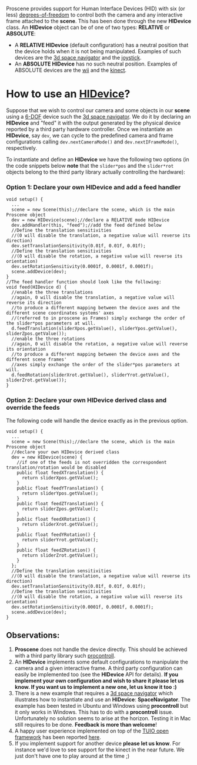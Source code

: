 Proscene provides support for Human Interface Devices (HID) with six (or less) [degrees-of-freedom](http://en.wikipedia.org/wiki/6DOF) to control both the camera and any interactive frame attached to the **scene**. This has been done through the new **HIDevice** class. An **HIDevice** object can be of one of two types: **RELATIVE** or **ABSOLUTE**:

  * A **RELATIVE HIDevice** (default configuration) has a neutral position that the device holds when it is not being manipulated. Examples of such devices are the [3d space navigator](http://en.wikipedia.org/wiki/Space_navigator) and the [joystick](http://en.wikipedia.org/wiki/Joystick).
  * An **ABSOLUTE HIDevice** has no such neutral position. Examples of ABSOLUTE devices are the [wii](http://en.wikipedia.org/wiki/Wii) and the [kinect](http://en.wikipedia.org/wiki/Kinect).

# How to use an [HIDevice](http://en.wikipedia.org/wiki/Human_interface_device)? #

Suppose that we wish to control our camera and some objects in our **scene** using a [6-DOF](http://en.wikipedia.org/wiki/6DOF) device such the [3d space navigator](http://en.wikipedia.org/wiki/Space_navigator). We do it by declaring an **HIDevice** and "feed" it with the output generated by the physical device reported by a third party hardware controller. Once we instantiate an **HIDevice**, say `dev`, we can cycle to the predefined camera and frame configurations calling `dev.nextCameraMode()` and `dev.nextIFrameMode()`, respectively.

To instantiate and define an **HIDevice** we have the following two options (in the code snippets below **note** that the `slider*pos` and the `slider*rot` objects belong to the third party library actually controlling the hardware):

### Option 1: Declare your own HIDevice and add a feed handler ###

```
void setup() {
  ...
  scene = new Scene(this);//declare the scene, which is the main Proscene object
  dev = new HIDevice(scene);//declare a RELATIVE mode HIDevice
  dev.addHandler(this, "feed");//add the feed defined below
  //Define the translation sensitivities
  //(0 will disable the translation, a negative value will reverse its direction)
  dev.setTranslationSensitivity(0.01f, 0.01f, 0.01f);
  //Define the translation sensitivities
  //(0 will disable the rotation, a negative value will reverse its orientation)
  dev.setRotationSensitivity(0.0001f, 0.0001f, 0.0001f);
  scene.addDevice(dev);
}
//The feed handler function should look like the following:
void feed(HIDevice d) {
  //enable the three translations
  //again, 0 will disable the translation, a negative value will reverse its direction
  //to produce a different mapping between the device axes and the different scene coordinates systems' axes
  //(referred to in proscene as Frames) simply exchange the order of the slider*pos parameters at will.
  d.feedTranslation(sliderXpos.getValue(), sliderYpos.getValue(), sliderZpos.getValue());
  //enable the three rotations
  //again, 0 will disable the rotation, a negative value will reverse its orientation
  //to produce a different mapping between the device axes and the different scene frames'
  //axes simply exchange the order of the slider*pos parameters at will.
  d.feedRotation(sliderXrot.getValue(), sliderYrot.getValue(), sliderZrot.getValue());
}
```

### Option 2: Declare your own HIDevice derived class and override the feeds ###

The following code will handle the device exactly as in the previous option.

```
void setup() {
  ...
  scene = new Scene(this);//declare the scene, which is the main Proscene object
  //declare your own HIDevice derived class
  dev = new HIDevice(scene) {
    //if one of the feeds is not overridden the correspondent translation/rotation would be disabled 
    public float feedXTranslation() {
      return sliderXpos.getValue();
    }
    public float feedYTranslation() {
      return sliderYpos.getValue();
    }
    public float feedZTranslation() {
      return sliderZpos.getValue();
    }
    public float feedXRotation() {
      return sliderXrot.getValue();
    }
    public float feedYRotation() {
      return sliderYrot.getValue();
    }
    public float feedZRotation() {
      return sliderZrot.getValue();
    }
  };
  //Define the translation sensitivities
  //(0 will disable the translation, a negative value will reverse its direction)
  dev.setTranslationSensitivity(0.01f, 0.01f, 0.01f);
  //Define the translation sensitivities
  //(0 will disable the rotation, a negative value will reverse its orientation)
  dev.setRotationSensitivity(0.0001f, 0.0001f, 0.0001f);
  scene.addDevice(dev);
}
```

## Observations: ##

  1. **Proscene** does not handle the device directly. This should be achieved  with a third party library such [procontroll](http://www.creativecomputing.cc/p5libs/procontroll/).
  1. An **HIDevice** implements some default configurations to manipulate the camera and a given interactive frame. A third party configuration can easily be implemented too (see the **HIDevice** API for details). **If you implement your own configuration and wish to share it please let us know. If you want us to implement a new one, let us know it too :)**
  1. There is a new example that requires a [3d space navigator](http://en.wikipedia.org/wiki/Space_navigator) which illustrates how to instantiate and use an **HIDevice**: **SpaceNavigator**. The example has been tested in Ubuntu and Windows using **procontroll** but it only works in Windows. This has to do with a **procontroll** issue. Unfortunately no solution seems to arise at the horizon. Testing it in Mac still requires to be done. **Feedback is more than welcome**!
  1. A happy user experience implemented on top of the [TUIO open framework](http://www.tuio.org/) has been reported [here](http://vimeo.com/25224777).
  1. If you implement support for another device **please let us know**. For instance we'd love to see support for the kinect in the near future. We just don't have one to play around at the time ;)